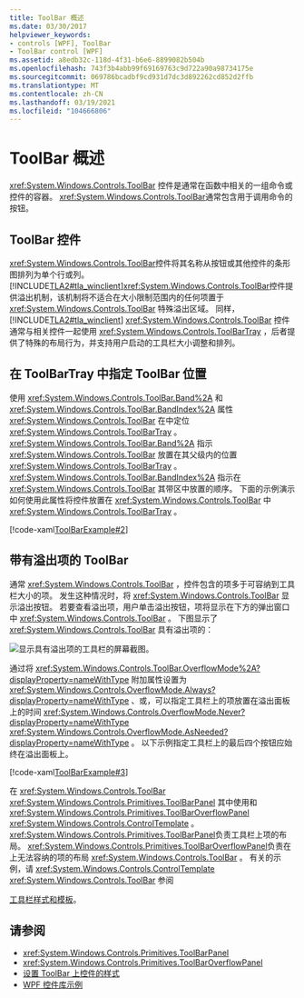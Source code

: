 ```yaml
---
title: ToolBar 概述
ms.date: 03/30/2017
helpviewer_keywords:
- controls [WPF], ToolBar
- ToolBar control [WPF]
ms.assetid: a8edb32c-118d-4f31-b6e6-8899082b504b
ms.openlocfilehash: 743f3b4abb99f69169763c9d722a90a98734175e
ms.sourcegitcommit: 069786bcadbf9cd931d7dc3d892262cd852d2ffb
ms.translationtype: MT
ms.contentlocale: zh-CN
ms.lasthandoff: 03/19/2021
ms.locfileid: "104666806"
---
```

# <a name="toolbar-overview"></a>ToolBar 概述
<xref:System.Windows.Controls.ToolBar> 控件是通常在函数中相关的一组命令或控件的容器。 <xref:System.Windows.Controls.ToolBar>通常包含用于调用命令的按钮。  

<a name="ToolBarControl"></a>
## <a name="toolbar-control"></a>ToolBar 控件  
 <xref:System.Windows.Controls.ToolBar>控件将其名称从按钮或其他控件的条形图排列为单个行或列。 [!INCLUDE[TLA2#tla_winclient](../../../includes/tla2sharptla-winclient-md.md)]<xref:System.Windows.Controls.ToolBar>控件提供溢出机制，该机制将不适合在大小限制范围内的任何项置于 <xref:System.Windows.Controls.ToolBar> 特殊溢出区域。 同样， [!INCLUDE[TLA2#tla_winclient](../../../includes/tla2sharptla-winclient-md.md)] <xref:System.Windows.Controls.ToolBar> 控件通常与相关控件一起使用 <xref:System.Windows.Controls.ToolBarTray> ，后者提供了特殊的布局行为，并支持用户启动的工具栏大小调整和排列。  
  
<a name="Creating_ToolBars"></a>
## <a name="specifying-the-position-of-toolbars-in-a-toolbartray"></a>在 ToolBarTray 中指定 ToolBar 位置  
 使用 <xref:System.Windows.Controls.ToolBar.Band%2A> 和 <xref:System.Windows.Controls.ToolBar.BandIndex%2A> 属性 <xref:System.Windows.Controls.ToolBar> 在中定位 <xref:System.Windows.Controls.ToolBarTray> 。 <xref:System.Windows.Controls.ToolBar.Band%2A> 指示 <xref:System.Windows.Controls.ToolBar> 放置在其父级内的位置 <xref:System.Windows.Controls.ToolBarTray> 。 <xref:System.Windows.Controls.ToolBar.BandIndex%2A> 指示在 <xref:System.Windows.Controls.ToolBar> 其带区中放置的顺序。 下面的示例演示如何使用此属性将控件放置在 <xref:System.Windows.Controls.ToolBar> 中 <xref:System.Windows.Controls.ToolBarTray> 。  
  
 [!code-xaml[ToolBarExample#2](~/samples/snippets/csharp/VS_Snippets_Wpf/ToolBarExample/CS/Pane1.xaml#2)]  
  
<a name="ToolBars_with_Overflow_Items"></a>
## <a name="toolbars-with-overflow-items"></a>带有溢出项的 ToolBar  
 通常 <xref:System.Windows.Controls.ToolBar> ，控件包含的项多于可容纳到工具栏大小的项。 发生这种情况时，将 <xref:System.Windows.Controls.ToolBar> 显示溢出按钮。 若要查看溢出项，用户单击溢出按钮，项将显示在下方的弹出窗口中 <xref:System.Windows.Controls.ToolBar> 。 下图显示了 <xref:System.Windows.Controls.ToolBar> 具有溢出项的：  
  
 ![显示具有溢出项的工具栏的屏幕截图。](./media/toolbar-overview/toolbar-overflow-items.png)  
  
 通过将 <xref:System.Windows.Controls.ToolBar.OverflowMode%2A?displayProperty=nameWithType> 附加属性设置为 <xref:System.Windows.Controls.OverflowMode.Always?displayProperty=nameWithType> 、或，可以指定工具栏上的项放置在溢出面板上的时间 <xref:System.Windows.Controls.OverflowMode.Never?displayProperty=nameWithType> <xref:System.Windows.Controls.OverflowMode.AsNeeded?displayProperty=nameWithType> 。 以下示例指定工具栏上的最后四个按钮应始终在溢出面板上。  
  
 [!code-xaml[ToolBarExample#3](~/samples/snippets/csharp/VS_Snippets_Wpf/ToolBarExample/CS/Pane1.xaml#3)]  
  
 在 <xref:System.Windows.Controls.ToolBar> <xref:System.Windows.Controls.Primitives.ToolBarPanel> 其中使用和 <xref:System.Windows.Controls.Primitives.ToolBarOverflowPanel> <xref:System.Windows.Controls.ControlTemplate> 。  <xref:System.Windows.Controls.Primitives.ToolBarPanel>负责工具栏上项的布局。  <xref:System.Windows.Controls.Primitives.ToolBarOverflowPanel>负责在上无法容纳的项的布局 <xref:System.Windows.Controls.ToolBar> 。 有关的示例，请 <xref:System.Windows.Controls.ControlTemplate> <xref:System.Windows.Controls.ToolBar> 参阅  
  
 [工具栏样式和模板](toolbar-styles-and-templates.md)。  
  
## <a name="see-also"></a>请参阅

- <xref:System.Windows.Controls.Primitives.ToolBarPanel>
- <xref:System.Windows.Controls.Primitives.ToolBarOverflowPanel>
- [设置 ToolBar 上控件的样式](how-to-style-controls-on-a-toolbar.md)
- [WPF 控件库示例](https://github.com/Microsoft/WPF-Samples/tree/master/Getting%20Started/ControlsAndLayout)
